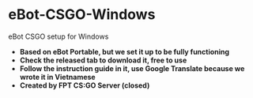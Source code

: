 # eBot-CSGO-Windows
eBot CSGO setup for Windows
- **Based on eBot Portable, but we set it up to be fully functioning**
- **Check the released tab to download it, free to use**
- **Follow the instruction guide in it, use Google Translate because we wrote it in Vietnamese**
- **Created by FPT CS:GO Server (closed)**
